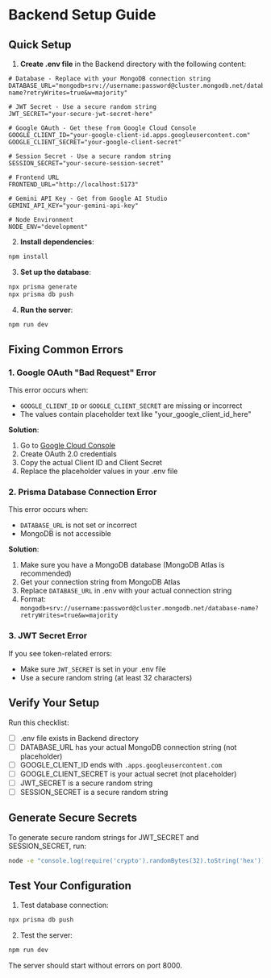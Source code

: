 # Backend Setup Guide

## Quick Setup

1. **Create .env file** in the Backend directory with the following content:

```env
# Database - Replace with your MongoDB connection string
DATABASE_URL="mongodb+srv://username:password@cluster.mongodb.net/database-name?retryWrites=true&w=majority"

# JWT Secret - Use a secure random string
JWT_SECRET="your-secure-jwt-secret-here"

# Google OAuth - Get these from Google Cloud Console
GOOGLE_CLIENT_ID="your-google-client-id.apps.googleusercontent.com"
GOOGLE_CLIENT_SECRET="your-google-client-secret"

# Session Secret - Use a secure random string
SESSION_SECRET="your-secure-session-secret"

# Frontend URL
FRONTEND_URL="http://localhost:5173"

# Gemini API Key - Get from Google AI Studio
GEMINI_API_KEY="your-gemini-api-key"

# Node Environment
NODE_ENV="development"
```

2. **Install dependencies**:
```bash
npm install
```

3. **Set up the database**:
```bash
npx prisma generate
npx prisma db push
```

4. **Run the server**:
```bash
npm run dev
```

## Fixing Common Errors

### 1. Google OAuth "Bad Request" Error
This error occurs when:
- `GOOGLE_CLIENT_ID` or `GOOGLE_CLIENT_SECRET` are missing or incorrect
- The values contain placeholder text like "your_google_client_id_here"

**Solution**: 
1. Go to [Google Cloud Console](https://console.cloud.google.com/)
2. Create OAuth 2.0 credentials
3. Copy the actual Client ID and Client Secret
4. Replace the placeholder values in your .env file

### 2. Prisma Database Connection Error
This error occurs when:
- `DATABASE_URL` is not set or incorrect
- MongoDB is not accessible

**Solution**:
1. Make sure you have a MongoDB database (MongoDB Atlas is recommended)
2. Get your connection string from MongoDB Atlas
3. Replace `DATABASE_URL` in .env with your actual connection string
4. Format: `mongodb+srv://username:password@cluster.mongodb.net/database-name?retryWrites=true&w=majority`

### 3. JWT Secret Error
If you see token-related errors:
- Make sure `JWT_SECRET` is set in your .env file
- Use a secure random string (at least 32 characters)

## Verify Your Setup

Run this checklist:
- [ ] .env file exists in Backend directory
- [ ] DATABASE_URL has your actual MongoDB connection string (not placeholder)
- [ ] GOOGLE_CLIENT_ID ends with `.apps.googleusercontent.com`
- [ ] GOOGLE_CLIENT_SECRET is your actual secret (not placeholder)
- [ ] JWT_SECRET is a secure random string
- [ ] SESSION_SECRET is a secure random string

## Generate Secure Secrets

To generate secure random strings for JWT_SECRET and SESSION_SECRET, run:
```bash
node -e "console.log(require('crypto').randomBytes(32).toString('hex'))"
```

## Test Your Configuration

1. Test database connection:
```bash
npx prisma db push
```

2. Test the server:
```bash
npm run dev
```

The server should start without errors on port 8000. 